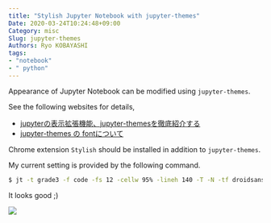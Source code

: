 ```yaml
---
title: "Stylish Jupyter Notebook with jupyter-themes"
Date: 2020-03-24T10:24:48+09:00
Category: misc
Slug: jupyter-themes
Authors: Ryo KOBAYASHI
tags: 
- "notebook"
- " python"
---
```


Appearance of Jupyter Notebook can be modified using `jupyter-themes`.

See the following websites for details,

* [jupyterの表示拡張機能、jupyter-themesを徹底紹介する](https://www.hirayuki.com/zakki/jupyter-notebook-dark-thema)
* [jupyter-themes の fontについて](https://qiita.com/koikoi_jam/items/29d9ef4e16a42038325c)

Chrome extension `Stylish` should be installed in addition to `jupyter-themes`.

My current setting is provided by the following command.
```bash
$ jt -t grade3 -f code -fs 12 -cellw 95% -lineh 140 -T -N -tf droidsans -tfs 12 -nf ptsans -nfs 12 -ofs 10
```

It looks good ;)

![]({static}/images/200324_jupyter-themes.png)
